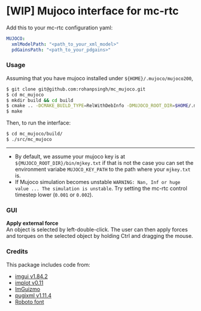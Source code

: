 # [WIP] Mujoco interface for mc-rtc

Add this to your mc-rtc configuration yaml:

```yaml
MUJOCO:
  xmlModelPath: "<path_to_your_xml_model>"
  pdGainsPath: "<path_to_your_pdgains>"
```

### Usage

Assuming that you have mujoco installed under `${HOME}/.mujoco/mujoco200`,

```sh
$ git clone git@github.com:rohanpsingh/mc_mujoco.git
$ cd mc_mujoco
$ mkdir build && cd build
$ cmake .. -DCMAKE_BUILD_TYPE=RelWithDebInfo -DMUJOCO_ROOT_DIR=$HOME/.mujoco/mujoco200
$ make
```

Then, to run the interface:
```sh
$ cd mc_mujoco/build/
$ ./src/mc_mujoco
```
---

- By default, we assume your mujoco key is at `${MUJOCO_ROOT_DIR}/bin/mjkey.txt` if that is not the case you can set the environment variabe `MUJOCO_KEY_PATH` to the path where your `mjkey.txt` is.
- If Mujoco simulation becomes unstable `WARNING: Nan, Inf or huge value ... The simulation is unstable`. Try setting the mc-rtc control timestep lower (`0.001` or `0.002`).

### GUI

**Apply external force**  
An object is selected by left-double-click. The user can then apply forces and torques on the selected object by holding Ctrl and dragging the mouse.

### Credits

This package includes code from:
- [imgui v1.84.2](https://github.com/ocornut/imgui/)
- [implot v0.11](https://github.com/epezent/implot)
- [ImGuizmo](https://github.com/CedricGuillemet/ImGuizmo)
- [pugixml v1.11.4](https://github.com/zeux/pugixml)
- [Roboto font](https://github.com/googlefonts/roboto)
